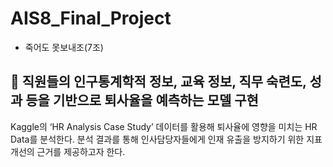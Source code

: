 # AIS8_Final_Project
- 죽어도 못보내조(7조)


## **📌 직원들의 인구통계학적 정보, 교육 정보, 직무 숙련도, 성과 등을 기반으로 퇴사율을 예측하는 모델 구현**


Kaggle의 ‘HR Analysis Case Study’ 데이터를 활용해 퇴사율에 영향을 미치는 HR Data를 분석한다. 분석 결과를 통해 인사담당자들에게 인재 유출을 방지하기 위한 지표 개선의 근거를 제공하고자 한다.

